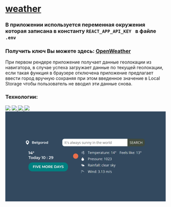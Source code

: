 # <a href='weather2-0-six.vercel.app' target="_blank">weather<a/>
### В приложении используется переменная окружения которая записана в константу `REACT_APP_API_KEY ` в файле `.env`

### Получить ключ Вы можете здесь: <a href='https://openweathermap.org/' target="_blank">OpenWeather<a/>

  При первом рендере приложение получает данные геолокации из навигатора, в случае успеха загружает данные по текущей геолокации, если такая функция в браузере отключена приложение предлагает ввести город вручную сохраняя при
  этом введенное значение в Local Storage чтобы пользователь не вводил эти данные снова.
  
<h3>Технологии:</h3>
<a href="https://sass-lang.com/" > <img src="https://img.shields.io/badge/Sass-CC6699?style=for-the-badge&logo=Sass&logoColor=000"/></a>
<a href="https://react.dev/" > <img src="https://img.shields.io/badge/React-2C3454?style=for-the-badge&logo=React&logoColor=61DAFB"/> </a>
<a href="https://redux.js.org/" ><img src="https://img.shields.io/badge/redux-764ABC?style=for-the-badge&logo=redux&logoColor=61DAFB"/> </a>
<a href="https://axios-http.com/ru/docs/intro" ><img src="https://img.shields.io/badge/axios-5A29E4?style=for-the-badge&logo=axios&logoColor=000000"/></a> 

<img src="https://github.com/Gamaunov/weather2.0/blob/main/src/assets/design.png"/>
